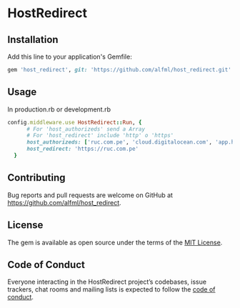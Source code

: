 # HostRedirect

## Installation

Add this line to your application's Gemfile:

```ruby
gem 'host_redirect', git: 'https://github.com/alfml/host_redirect.git'
```

## Usage

In production.rb or development.rb
```ruby
config.middleware.use HostRedirect::Run, {
      # For 'host_authorizeds' send a Array
      # For 'host_redirect' include 'http' o 'https'
      host_authorizeds: ['ruc.com.pe', 'cloud.digitalocean.com', 'app.herokuapp.com'],
      host_redirect: 'https://ruc.com.pe'
  }
```

## Contributing

Bug reports and pull requests are welcome on GitHub at https://github.com/alfml/host_redirect.

## License

The gem is available as open source under the terms of the [MIT License](https://opensource.org/licenses/MIT).

## Code of Conduct

Everyone interacting in the HostRedirect project’s codebases, issue trackers, chat rooms and mailing lists is expected to follow the [code of conduct](https://github.com/[USERNAME]/host_redirect/blob/master/CODE_OF_CONDUCT.md).
